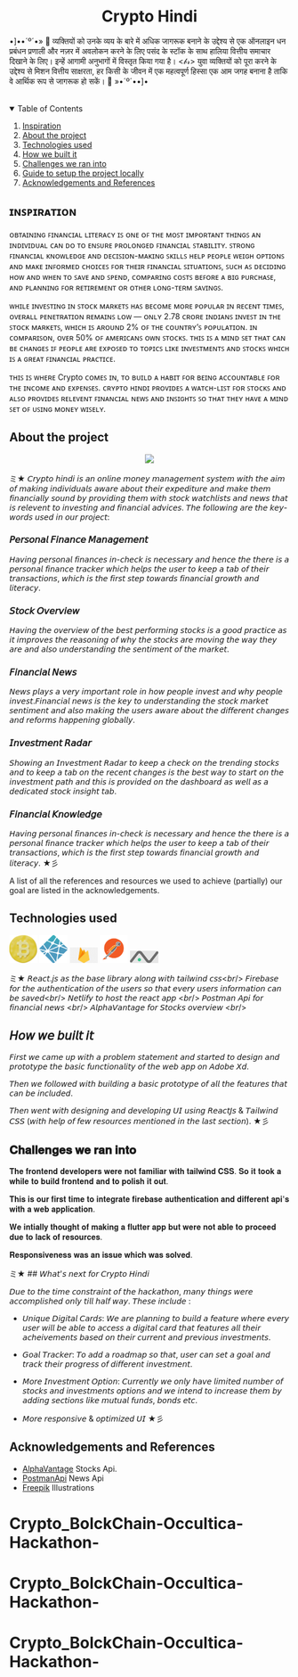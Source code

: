 <!-- PROJECT LOGO -->
<h1 align="center"> Crypto Hindi </h1>

•]••´º´•»   🎀  व्यक्तियों को उनके व्यय के बारे में अधिक जागरूक बनाने के उद्देश्य से एक ऑनलाइन धन प्रबंधन प्रणाली और नज़र में अवलोकन करने के लिए पसंद के स्टॉक के साथ हालिया वित्तीय समाचार दिखाने के लिए। इन्हें आगामी अनुभागों में विस्तृत किया गया है। <𝒷𝓇>
युवा व्यक्तियों को पूरा करने के उद्देश्य से मिशन वित्तीय साक्षरता, हर किसी के जीवन में एक महत्वपूर्ण हिस्सा एक आम जगह बनाना है ताकि वे आर्थिक रूप से जागरूक हो सकें।  🎀   »•´º´••]•

<br/>



<!-- TABLE OF CONTENTS -->
<details open="open">
  <summary>Table of Contents</summary>
  <ol>
    <li><a href="#inspiration">Inspiration</a></li>
    <li><a href="#about-the-project">About the project</a></li>
    <li><a href="#technologies-used">Technologies used</a></li>
    <li><a href="#how-we-built-it">How we built it</a></li>
    <li><a href="#challenges-we-ran-into">Challenges we ran into</a></li>
    <li><a href="#guide-to-setup-the-project-locally">Guide to setup the project locally</a></li>
    <li><a href="#acknowledgements-and-references">Acknowledgements and References</a></li>
  </ol>
</details>



## ɪɴꜱᴘɪʀᴀᴛɪᴏɴ
ᴏʙᴛᴀɪɴɪɴɢ ꜰɪɴᴀɴᴄɪᴀʟ ʟɪᴛᴇʀᴀᴄʏ ɪꜱ ᴏɴᴇ ᴏꜰ ᴛʜᴇ ᴍᴏꜱᴛ ɪᴍᴘᴏʀᴛᴀɴᴛ ᴛʜɪɴɢꜱ ᴀɴ ɪɴᴅɪᴠɪᴅᴜᴀʟ ᴄᴀɴ ᴅᴏ ᴛᴏ ᴇɴꜱᴜʀᴇ ᴘʀᴏʟᴏɴɢᴇᴅ ꜰɪɴᴀɴᴄɪᴀʟ ꜱᴛᴀʙɪʟɪᴛʏ. 
ꜱᴛʀᴏɴɢ ꜰɪɴᴀɴᴄɪᴀʟ ᴋɴᴏᴡʟᴇᴅɢᴇ ᴀɴᴅ ᴅᴇᴄɪꜱɪᴏɴ-ᴍᴀᴋɪɴɢ ꜱᴋɪʟʟꜱ ʜᴇʟᴘ ᴘᴇᴏᴘʟᴇ ᴡᴇɪɢʜ ᴏᴘᴛɪᴏɴꜱ ᴀɴᴅ ᴍᴀᴋᴇ ɪɴꜰᴏʀᴍᴇᴅ ᴄʜᴏɪᴄᴇꜱ ꜰᴏʀ ᴛʜᴇɪʀ ꜰɪɴᴀɴᴄɪᴀʟ ꜱɪᴛᴜᴀᴛɪᴏɴꜱ, ꜱᴜᴄʜ ᴀꜱ ᴅᴇᴄɪᴅɪɴɢ ʜᴏᴡ ᴀɴᴅ ᴡʜᴇɴ ᴛᴏ ꜱᴀᴠᴇ ᴀɴᴅ ꜱᴘᴇɴᴅ, ᴄᴏᴍᴘᴀʀɪɴɢ ᴄᴏꜱᴛꜱ ʙᴇꜰᴏʀᴇ ᴀ ʙɪɢ ᴘᴜʀᴄʜᴀꜱᴇ, ᴀɴᴅ ᴘʟᴀɴɴɪɴɢ ꜰᴏʀ ʀᴇᴛɪʀᴇᴍᴇɴᴛ ᴏʀ ᴏᴛʜᴇʀ ʟᴏɴɢ-ᴛᴇʀᴍ ꜱᴀᴠɪɴɢꜱ. 

ᴡʜɪʟᴇ ɪɴᴠᴇꜱᴛɪɴɢ ɪɴ ꜱᴛᴏᴄᴋ ᴍᴀʀᴋᴇᴛꜱ ʜᴀꜱ ʙᴇᴄᴏᴍᴇ ᴍᴏʀᴇ ᴘᴏᴘᴜʟᴀʀ ɪɴ ʀᴇᴄᴇɴᴛ ᴛɪᴍᴇꜱ, ᴏᴠᴇʀᴀʟʟ ᴘᴇɴᴇᴛʀᴀᴛɪᴏɴ ʀᴇᴍᴀɪɴꜱ ʟᴏᴡ — ᴏɴʟʏ 2.78 ᴄʀᴏʀᴇ ɪɴᴅɪᴀɴꜱ ɪɴᴠᴇꜱᴛ ɪɴ ᴛʜᴇ ꜱᴛᴏᴄᴋ ᴍᴀʀᴋᴇᴛꜱ, ᴡʜɪᴄʜ ɪꜱ ᴀʀᴏᴜɴᴅ 2% ᴏꜰ ᴛʜᴇ ᴄᴏᴜɴᴛʀʏ’ꜱ ᴘᴏᴘᴜʟᴀᴛɪᴏɴ. ɪɴ ᴄᴏᴍᴘᴀʀɪꜱᴏɴ, ᴏᴠᴇʀ 50% ᴏꜰ ᴀᴍᴇʀɪᴄᴀɴꜱ ᴏᴡɴ ꜱᴛᴏᴄᴋꜱ. ᴛʜɪꜱ ɪꜱ ᴀ ᴍɪɴᴅ ꜱᴇᴛ ᴛʜᴀᴛ ᴄᴀɴ ʙᴇ ᴄʜᴀɴɢᴇꜱ ɪꜰ ᴘᴇᴏᴘʟᴇ ᴀʀᴇ ᴇxᴘᴏꜱᴇᴅ ᴛᴏ ᴛᴏᴘɪᴄꜱ ʟɪᴋᴇ ɪɴᴠᴇꜱᴛᴍᴇɴᴛꜱ ᴀɴᴅ ꜱᴛᴏᴄᴋꜱ ᴡʜɪᴄʜ ɪꜱ ᴀ ɢʀᴇᴀᴛ ꜰɪɴᴀɴᴄɪᴀʟ ᴘʀᴀᴄᴛɪᴄᴇ. 

ᴛʜɪꜱ ɪꜱ ᴡʜᴇʀᴇ Crypto ᴄᴏᴍᴇꜱ ɪɴ, ᴛᴏ ʙᴜɪʟᴅ ᴀ ʜᴀʙɪᴛ ꜰᴏʀ ʙᴇɪɴɢ ᴀᴄᴄᴏᴜɴᴛᴀʙʟᴇ ꜰᴏʀ ᴛʜᴇ ɪɴᴄᴏᴍᴇ ᴀɴᴅ ᴇxᴘᴇɴꜱᴇꜱ.
ᴄʀʏᴘᴛᴏ ʜɪɴᴅɪ ᴘʀᴏᴠɪᴅᴇꜱ ᴀ ᴡᴀᴛᴄʜ-ʟɪꜱᴛ ꜰᴏʀ ꜱᴛᴏᴄᴋꜱ ᴀɴᴅ ᴀʟꜱᴏ ᴘʀᴏᴠɪᴅᴇꜱ ʀᴇʟᴇᴠᴇɴᴛ ꜰɪɴᴀɴᴄɪᴀʟ ɴᴇᴡꜱ ᴀɴᴅ ɪɴꜱɪɢʜᴛꜱ ꜱᴏ ᴛʜᴀᴛ ᴛʜᴇʏ ʜᴀᴠᴇ ᴀ ᴍɪɴᴅ ꜱᴇᴛ ᴏꜰ ᴜꜱɪɴɢ ᴍᴏɴᴇʏ ᴡɪꜱᴇʟʏ.

## About the project

<p align="center">
  <img src="src/Assets/img/readmeLaptop.png">
<p align="center">
    
ミ★ 𝘊𝘳𝘺𝘱𝘵𝘰 𝘩𝘪𝘯𝘥𝘪 𝘪𝘴 𝘢𝘯 𝘰𝘯𝘭𝘪𝘯𝘦 𝘮𝘰𝘯𝘦𝘺 𝘮𝘢𝘯𝘢𝘨𝘦𝘮𝘦𝘯𝘵 𝘴𝘺𝘴𝘵𝘦𝘮 𝘸𝘪𝘵𝘩 𝘵𝘩𝘦 𝘢𝘪𝘮 𝘰𝘧 𝘮𝘢𝘬𝘪𝘯𝘨 𝘪𝘯𝘥𝘪𝘷𝘪𝘥𝘶𝘢𝘭𝘴 𝘢𝘸𝘢𝘳𝘦 𝘢𝘣𝘰𝘶𝘵 𝘵𝘩𝘦𝘪𝘳 𝘦𝘹𝘱𝘦𝘥𝘪𝘵𝘶𝘳𝘦 𝘢𝘯𝘥 𝘮𝘢𝘬𝘦 𝘵𝘩𝘦𝘮 𝘧𝘪𝘯𝘢𝘯𝘤𝘪𝘢𝘭𝘭𝘺 𝘴𝘰𝘶𝘯𝘥 𝘣𝘺 𝘱𝘳𝘰𝘷𝘪𝘥𝘪𝘯𝘨 𝘵𝘩𝘦𝘮 𝘸𝘪𝘵𝘩 𝘴𝘵𝘰𝘤𝘬 𝘸𝘢𝘵𝘤𝘩𝘭𝘪𝘴𝘵𝘴 𝘢𝘯𝘥 𝘯𝘦𝘸𝘴 𝘵𝘩𝘢𝘵 𝘪𝘴 𝘳𝘦𝘭𝘦𝘷𝘦𝘯𝘵 𝘵𝘰 𝘪𝘯𝘷𝘦𝘴𝘵𝘪𝘯𝘨 𝘢𝘯𝘥 𝘧𝘪𝘯𝘢𝘯𝘤𝘪𝘢𝘭 𝘢𝘥𝘷𝘪𝘤𝘦𝘴. 𝘛𝘩𝘦 𝘧𝘰𝘭𝘭𝘰𝘸𝘪𝘯𝘨 𝘢𝘳𝘦 𝘵𝘩𝘦 𝘬𝘦𝘺-𝘸𝘰𝘳𝘥𝘴 𝘶𝘴𝘦𝘥 𝘪𝘯 𝘰𝘶𝘳 𝘱𝘳𝘰𝘫𝘦𝘤𝘵:

### 𝘗𝘦𝘳𝘴𝘰𝘯𝘢𝘭 𝘍𝘪𝘯𝘢𝘯𝘤𝘦 𝘔𝘢𝘯𝘢𝘨𝘦𝘮𝘦𝘯𝘵
𝘏𝘢𝘷𝘪𝘯𝘨 𝘱𝘦𝘳𝘴𝘰𝘯𝘢𝘭 𝘧𝘪𝘯𝘢𝘯𝘤𝘦𝘴 𝘪𝘯-𝘤𝘩𝘦𝘤𝘬 𝘪𝘴 𝘯𝘦𝘤𝘦𝘴𝘴𝘢𝘳𝘺 𝘢𝘯𝘥 𝘩𝘦𝘯𝘤𝘦 𝘵𝘩𝘦 𝘵𝘩𝘦𝘳𝘦 𝘪𝘴 𝘢 𝘱𝘦𝘳𝘴𝘰𝘯𝘢𝘭 𝘧𝘪𝘯𝘢𝘯𝘤𝘦 𝘵𝘳𝘢𝘤𝘬𝘦𝘳 𝘸𝘩𝘪𝘤𝘩 𝘩𝘦𝘭𝘱𝘴 𝘵𝘩𝘦 𝘶𝘴𝘦𝘳 𝘵𝘰 𝘬𝘦𝘦𝘱 𝘢 𝘵𝘢𝘣 𝘰𝘧 𝘵𝘩𝘦𝘪𝘳 𝘵𝘳𝘢𝘯𝘴𝘢𝘤𝘵𝘪𝘰𝘯𝘴, 𝘸𝘩𝘪𝘤𝘩 𝘪𝘴 𝘵𝘩𝘦 𝘧𝘪𝘳𝘴𝘵 𝘴𝘵𝘦𝘱 𝘵𝘰𝘸𝘢𝘳𝘥𝘴 𝘧𝘪𝘯𝘢𝘯𝘤𝘪𝘢𝘭 𝘨𝘳𝘰𝘸𝘵𝘩 𝘢𝘯𝘥 𝘭𝘪𝘵𝘦𝘳𝘢𝘤𝘺.
      
### 𝘚𝘵𝘰𝘤𝘬 𝘖𝘷𝘦𝘳𝘷𝘪𝘦𝘸
𝘏𝘢𝘷𝘪𝘯𝘨 𝘵𝘩𝘦 𝘰𝘷𝘦𝘳𝘷𝘪𝘦𝘸 𝘰𝘧 𝘵𝘩𝘦 𝘣𝘦𝘴𝘵 𝘱𝘦𝘳𝘧𝘰𝘳𝘮𝘪𝘯𝘨 𝘴𝘵𝘰𝘤𝘬𝘴 𝘪𝘴 𝘢 𝘨𝘰𝘰𝘥 𝘱𝘳𝘢𝘤𝘵𝘪𝘤𝘦 𝘢𝘴 𝘪𝘵 𝘪𝘮𝘱𝘳𝘰𝘷𝘦𝘴 𝘵𝘩𝘦 𝘳𝘦𝘢𝘴𝘰𝘯𝘪𝘯𝘨 𝘰𝘧 𝘸𝘩𝘺 𝘵𝘩𝘦 𝘴𝘵𝘰𝘤𝘬𝘴 𝘢𝘳𝘦 𝘮𝘰𝘷𝘪𝘯𝘨 𝘵𝘩𝘦 𝘸𝘢𝘺 𝘵𝘩𝘦𝘺 𝘢𝘳𝘦 𝘢𝘯𝘥 𝘢𝘭𝘴𝘰 𝘶𝘯𝘥𝘦𝘳𝘴𝘵𝘢𝘯𝘥𝘪𝘯𝘨 𝘵𝘩𝘦 𝘴𝘦𝘯𝘵𝘪𝘮𝘦𝘯𝘵 𝘰𝘧 𝘵𝘩𝘦 𝘮𝘢𝘳𝘬𝘦𝘵.
      
### 𝘍𝘪𝘯𝘢𝘯𝘤𝘪𝘢𝘭 𝘕𝘦𝘸𝘴
𝘕𝘦𝘸𝘴 𝘱𝘭𝘢𝘺𝘴 𝘢 𝘷𝘦𝘳𝘺 𝘪𝘮𝘱𝘰𝘳𝘵𝘢𝘯𝘵 𝘳𝘰𝘭𝘦 𝘪𝘯 𝘩𝘰𝘸 𝘱𝘦𝘰𝘱𝘭𝘦 𝘪𝘯𝘷𝘦𝘴𝘵 𝘢𝘯𝘥 𝘸𝘩𝘺 𝘱𝘦𝘰𝘱𝘭𝘦 𝘪𝘯𝘷𝘦𝘴𝘵.𝘍𝘪𝘯𝘢𝘯𝘤𝘪𝘢𝘭 𝘯𝘦𝘸𝘴 𝘪𝘴 𝘵𝘩𝘦 𝘬𝘦𝘺 𝘵𝘰 𝘶𝘯𝘥𝘦𝘳𝘴𝘵𝘢𝘯𝘥𝘪𝘯𝘨 𝘵𝘩𝘦 𝘴𝘵𝘰𝘤𝘬 𝘮𝘢𝘳𝘬𝘦𝘵 𝘴𝘦𝘯𝘵𝘪𝘮𝘦𝘯𝘵 𝘢𝘯𝘥 𝘢𝘭𝘴𝘰 𝘮𝘢𝘬𝘪𝘯𝘨 𝘵𝘩𝘦 𝘶𝘴𝘦𝘳𝘴 𝘢𝘸𝘢𝘳𝘦 𝘢𝘣𝘰𝘶𝘵 𝘵𝘩𝘦 𝘥𝘪𝘧𝘧𝘦𝘳𝘦𝘯𝘵 𝘤𝘩𝘢𝘯𝘨𝘦𝘴 𝘢𝘯𝘥 𝘳𝘦𝘧𝘰𝘳𝘮𝘴 𝘩𝘢𝘱𝘱𝘦𝘯𝘪𝘯𝘨 𝘨𝘭𝘰𝘣𝘢𝘭𝘭𝘺.
    
### 𝘐𝘯𝘷𝘦𝘴𝘵𝘮𝘦𝘯𝘵 𝘙𝘢𝘥𝘢𝘳
𝘚𝘩𝘰𝘸𝘪𝘯𝘨 𝘢𝘯 𝘐𝘯𝘷𝘦𝘴𝘵𝘮𝘦𝘯𝘵 𝘙𝘢𝘥𝘢𝘳 𝘵𝘰 𝘬𝘦𝘦𝘱 𝘢 𝘤𝘩𝘦𝘤𝘬 𝘰𝘯 𝘵𝘩𝘦 𝘵𝘳𝘦𝘯𝘥𝘪𝘯𝘨 𝘴𝘵𝘰𝘤𝘬𝘴 𝘢𝘯𝘥 𝘵𝘰 𝘬𝘦𝘦𝘱 𝘢 𝘵𝘢𝘣 𝘰𝘯 𝘵𝘩𝘦 𝘳𝘦𝘤𝘦𝘯𝘵 𝘤𝘩𝘢𝘯𝘨𝘦𝘴 𝘪𝘴 𝘵𝘩𝘦 𝘣𝘦𝘴𝘵 𝘸𝘢𝘺 𝘵𝘰 𝘴𝘵𝘢𝘳𝘵 𝘰𝘯 𝘵𝘩𝘦 𝘪𝘯𝘷𝘦𝘴𝘵𝘮𝘦𝘯𝘵 𝘱𝘢𝘵𝘩 𝘢𝘯𝘥 𝘵𝘩𝘪𝘴 𝘪𝘴 𝘱𝘳𝘰𝘷𝘪𝘥𝘦𝘥 𝘰𝘯 𝘵𝘩𝘦 𝘥𝘢𝘴𝘩𝘣𝘰𝘢𝘳𝘥 𝘢𝘴 𝘸𝘦𝘭𝘭 𝘢𝘴 𝘢 𝘥𝘦𝘥𝘪𝘤𝘢𝘵𝘦𝘥 𝘴𝘵𝘰𝘤𝘬 𝘪𝘯𝘴𝘪𝘨𝘩𝘵 𝘵𝘢𝘣.    

### 𝘍𝘪𝘯𝘢𝘯𝘤𝘪𝘢𝘭 𝘒𝘯𝘰𝘸𝘭𝘦𝘥𝘨𝘦
𝘏𝘢𝘷𝘪𝘯𝘨 𝘱𝘦𝘳𝘴𝘰𝘯𝘢𝘭 𝘧𝘪𝘯𝘢𝘯𝘤𝘦𝘴 𝘪𝘯-𝘤𝘩𝘦𝘤𝘬 𝘪𝘴 𝘯𝘦𝘤𝘦𝘴𝘴𝘢𝘳𝘺 𝘢𝘯𝘥 𝘩𝘦𝘯𝘤𝘦 𝘵𝘩𝘦 𝘵𝘩𝘦𝘳𝘦 𝘪𝘴 𝘢 𝘱𝘦𝘳𝘴𝘰𝘯𝘢𝘭 𝘧𝘪𝘯𝘢𝘯𝘤𝘦 𝘵𝘳𝘢𝘤𝘬𝘦𝘳 𝘸𝘩𝘪𝘤𝘩 𝘩𝘦𝘭𝘱𝘴 𝘵𝘩𝘦 𝘶𝘴𝘦𝘳 𝘵𝘰 𝘬𝘦𝘦𝘱 𝘢 𝘵𝘢𝘣 𝘰𝘧 𝘵𝘩𝘦𝘪𝘳 𝘵𝘳𝘢𝘯𝘴𝘢𝘤𝘵𝘪𝘰𝘯𝘴, 𝘸𝘩𝘪𝘤𝘩 𝘪𝘴 𝘵𝘩𝘦 𝘧𝘪𝘳𝘴𝘵 𝘴𝘵𝘦𝘱 𝘵𝘰𝘸𝘢𝘳𝘥𝘴 𝘧𝘪𝘯𝘢𝘯𝘤𝘪𝘢𝘭 𝘨𝘳𝘰𝘸𝘵𝘩 𝘢𝘯𝘥 𝘭𝘪𝘵𝘦𝘳𝘢𝘤𝘺. ★彡

A list of all the references and resources we used to achieve (partially) our goal are listed in the acknowledgements.
## Technologies used
    
<p align="center" float="left">
      
<a href="https://www.react.org/"><img src="src/Assets/img/react.png"  width="10%" height="10%"></a>
<a href="https://www.netlify.com/"><img src="src/Assets/img/netlify.png"  width="10%" height="10%"></a>
<a href="https://firebase.google.com/"><img src="src/Assets/img/firebase.png"  width="10%" height="10%"></a>
<a href="https://www.postman.com/product/api-repository/"><img src="src/Assets/img/postman.png"  width="10%" height="10%"></a>
<a href="https://www.alphavantage.co/"><img src="src/Assets/img/alphavantage.png"  width="10%" height="10%"></a>                                                                                                 
</p>

    
ミ★ 𝘙𝘦𝘢𝘤𝘵.𝘫𝘴 𝘢𝘴 𝘵𝘩𝘦 𝘣𝘢𝘴𝘦 𝘭𝘪𝘣𝘳𝘢𝘳𝘺 𝘢𝘭𝘰𝘯𝘨 𝘸𝘪𝘵𝘩 𝘵𝘢𝘪𝘭𝘸𝘪𝘯𝘥 𝘤𝘴𝘴<𝘣𝘳/>
𝘍𝘪𝘳𝘦𝘣𝘢𝘴𝘦 𝘧𝘰𝘳 𝘵𝘩𝘦 𝘢𝘶𝘵𝘩𝘦𝘯𝘵𝘪𝘤𝘢𝘵𝘪𝘰𝘯 𝘰𝘧 𝘵𝘩𝘦 𝘶𝘴𝘦𝘳𝘴 𝘴𝘰 𝘵𝘩𝘢𝘵 𝘦𝘷𝘦𝘳𝘺 𝘶𝘴𝘦𝘳𝘴 𝘪𝘯𝘧𝘰𝘳𝘮𝘢𝘵𝘪𝘰𝘯 𝘤𝘢𝘯 𝘣𝘦 𝘴𝘢𝘷𝘦𝘥<𝘣𝘳/>
𝘕𝘦𝘵𝘭𝘪𝘧𝘺 𝘵𝘰 𝘩𝘰𝘴𝘵 𝘵𝘩𝘦 𝘳𝘦𝘢𝘤𝘵 𝘢𝘱𝘱 <𝘣𝘳/>
𝘗𝘰𝘴𝘵𝘮𝘢𝘯 𝘈𝘱𝘪 𝘧𝘰𝘳 𝘧𝘪𝘯𝘢𝘯𝘤𝘪𝘢𝘭 𝘯𝘦𝘸𝘴 <𝘣𝘳/>
𝘈𝘭𝘱𝘩𝘢𝘝𝘢𝘯𝘵𝘢𝘨𝘦 𝘧𝘰𝘳 𝘚𝘵𝘰𝘤𝘬𝘴 𝘰𝘷𝘦𝘳𝘷𝘪𝘦𝘸 <𝘣𝘳/>


## 𝘏𝘰𝘸 𝘸𝘦 𝘣𝘶𝘪𝘭𝘵 𝘪𝘵

𝘍𝘪𝘳𝘴𝘵 𝘸𝘦 𝘤𝘢𝘮𝘦 𝘶𝘱 𝘸𝘪𝘵𝘩 𝘢 𝘱𝘳𝘰𝘣𝘭𝘦𝘮 𝘴𝘵𝘢𝘵𝘦𝘮𝘦𝘯𝘵 𝘢𝘯𝘥 𝘴𝘵𝘢𝘳𝘵𝘦𝘥 𝘵𝘰 𝘥𝘦𝘴𝘪𝘨𝘯 𝘢𝘯𝘥 𝘱𝘳𝘰𝘵𝘰𝘵𝘺𝘱𝘦 𝘵𝘩𝘦 𝘣𝘢𝘴𝘪𝘤 𝘧𝘶𝘯𝘤𝘵𝘪𝘰𝘯𝘢𝘭𝘪𝘵𝘺 𝘰𝘧 𝘵𝘩𝘦 𝘸𝘦𝘣 𝘢𝘱𝘱 𝘰𝘯 𝘈𝘥𝘰𝘣𝘦 𝘟𝘥.

𝘛𝘩𝘦𝘯 𝘸𝘦 𝘧𝘰𝘭𝘭𝘰𝘸𝘦𝘥 𝘸𝘪𝘵𝘩 𝘣𝘶𝘪𝘭𝘥𝘪𝘯𝘨 𝘢 𝘣𝘢𝘴𝘪𝘤 𝘱𝘳𝘰𝘵𝘰𝘵𝘺𝘱𝘦 𝘰𝘧 𝘢𝘭𝘭 𝘵𝘩𝘦 𝘧𝘦𝘢𝘵𝘶𝘳𝘦𝘴 𝘵𝘩𝘢𝘵 𝘤𝘢𝘯 𝘣𝘦 𝘪𝘯𝘤𝘭𝘶𝘥𝘦𝘥. 

𝘛𝘩𝘦𝘯 𝘸𝘦𝘯𝘵 𝘸𝘪𝘵𝘩 𝘥𝘦𝘴𝘪𝘨𝘯𝘪𝘯𝘨 𝘢𝘯𝘥 𝘥𝘦𝘷𝘦𝘭𝘰𝘱𝘪𝘯𝘨 𝘜𝘐 𝘶𝘴𝘪𝘯𝘨 𝘙𝘦𝘢𝘤𝘵𝘑𝘴 & 𝘛𝘢𝘪𝘭𝘸𝘪𝘯𝘥 𝘊𝘚𝘚 (𝘸𝘪𝘵𝘩 𝘩𝘦𝘭𝘱 𝘰𝘧 𝘧𝘦𝘸 𝘳𝘦𝘴𝘰𝘶𝘳𝘤𝘦𝘴 𝘮𝘦𝘯𝘵𝘪𝘰𝘯𝘦𝘥 𝘪𝘯 𝘵𝘩𝘦 𝘭𝘢𝘴𝘵 𝘴𝘦𝘤𝘵𝘪𝘰𝘯). ★彡


## 𝐂𝐡𝐚𝐥𝐥𝐞𝐧𝐠𝐞𝐬 𝐰𝐞 𝐫𝐚𝐧 𝐢𝐧𝐭𝐨

𝐓𝐡𝐞 𝐟𝐫𝐨𝐧𝐭𝐞𝐧𝐝 𝐝𝐞𝐯𝐞𝐥𝐨𝐩𝐞𝐫𝐬 𝐰𝐞𝐫𝐞 𝐧𝐨𝐭 𝐟𝐚𝐦𝐢𝐥𝐢𝐚𝐫 𝐰𝐢𝐭𝐡 𝐭𝐚𝐢𝐥𝐰𝐢𝐧𝐝 𝐂𝐒𝐒. 𝐒𝐨 𝐢𝐭 𝐭𝐨𝐨𝐤 𝐚 𝐰𝐡𝐢𝐥𝐞 𝐭𝐨 𝐛𝐮𝐢𝐥𝐝 𝐟𝐫𝐨𝐧𝐭𝐞𝐧𝐝 𝐚𝐧𝐝 𝐭𝐨 𝐩𝐨𝐥𝐢𝐬𝐡 𝐢𝐭 𝐨𝐮𝐭.

𝐓𝐡𝐢𝐬 𝐢𝐬 𝐨𝐮𝐫 𝐟𝐢𝐫𝐬𝐭 𝐭𝐢𝐦𝐞 𝐭𝐨 𝐢𝐧𝐭𝐞𝐠𝐫𝐚𝐭𝐞 𝐟𝐢𝐫𝐞𝐛𝐚𝐬𝐞 𝐚𝐮𝐭𝐡𝐞𝐧𝐭𝐢𝐜𝐚𝐭𝐢𝐨𝐧 𝐚𝐧𝐝 𝐝𝐢𝐟𝐟𝐞𝐫𝐞𝐧𝐭 𝐚𝐩𝐢'𝐬 𝐰𝐢𝐭𝐡 𝐚 𝐰𝐞𝐛 𝐚𝐩𝐩𝐥𝐢𝐜𝐚𝐭𝐢𝐨𝐧.

𝐖𝐞 𝐢𝐧𝐭𝐢𝐚𝐥𝐥𝐲 𝐭𝐡𝐨𝐮𝐠𝐡𝐭 𝐨𝐟 𝐦𝐚𝐤𝐢𝐧𝐠 𝐚 𝐟𝐥𝐮𝐭𝐭𝐞𝐫 𝐚𝐩𝐩 𝐛𝐮𝐭 𝐰𝐞𝐫𝐞 𝐧𝐨𝐭 𝐚𝐛𝐥𝐞 𝐭𝐨 𝐩𝐫𝐨𝐜𝐞𝐞𝐝 𝐝𝐮𝐞 𝐭𝐨 𝐥𝐚𝐜𝐤 𝐨𝐟 𝐫𝐞𝐬𝐨𝐮𝐫𝐜𝐞𝐬.

𝐑𝐞𝐬𝐩𝐨𝐧𝐬𝐢𝐯𝐞𝐧𝐞𝐬𝐬 𝐰𝐚𝐬 𝐚𝐧 𝐢𝐬𝐬𝐮𝐞 𝐰𝐡𝐢𝐜𝐡 𝐰𝐚𝐬 𝐬𝐨𝐥𝐯𝐞𝐝.


ミ★ ## 𝘞𝘩𝘢𝘵'𝘴 𝘯𝘦𝘹𝘵 𝘧𝘰𝘳 𝘊𝘳𝘺𝘱𝘵𝘰 𝘏𝘪𝘯𝘥𝘪

𝘋𝘶𝘦 𝘵𝘰 𝘵𝘩𝘦 𝘵𝘪𝘮𝘦 𝘤𝘰𝘯𝘴𝘵𝘳𝘢𝘪𝘯𝘵 𝘰𝘧 𝘵𝘩𝘦 𝘩𝘢𝘤𝘬𝘢𝘵𝘩𝘰𝘯, 𝘮𝘢𝘯𝘺 𝘵𝘩𝘪𝘯𝘨𝘴 𝘸𝘦𝘳𝘦 𝘢𝘤𝘤𝘰𝘮𝘱𝘭𝘪𝘴𝘩𝘦𝘥 𝘰𝘯𝘭𝘺 𝘵𝘪𝘭𝘭 𝘩𝘢𝘭𝘧 𝘸𝘢𝘺. 𝘛𝘩𝘦𝘴𝘦 𝘪𝘯𝘤𝘭𝘶𝘥𝘦 :

- 𝘜𝘯𝘪𝘲𝘶𝘦 𝘋𝘪𝘨𝘪𝘵𝘢𝘭 𝘊𝘢𝘳𝘥𝘴: 𝘞𝘦 𝘢𝘳𝘦 𝘱𝘭𝘢𝘯𝘯𝘪𝘯𝘨 𝘵𝘰 𝘣𝘶𝘪𝘭𝘥 𝘢 𝘧𝘦𝘢𝘵𝘶𝘳𝘦 𝘸𝘩𝘦𝘳𝘦 𝘦𝘷𝘦𝘳𝘺 𝘶𝘴𝘦𝘳 𝘸𝘪𝘭𝘭 𝘣𝘦 𝘢𝘣𝘭𝘦 𝘵𝘰 𝘢𝘤𝘤𝘦𝘴𝘴 𝘢 𝘥𝘪𝘨𝘪𝘵𝘢𝘭 𝘤𝘢𝘳𝘥 𝘵𝘩𝘢𝘵 𝘧𝘦𝘢𝘵𝘶𝘳𝘦𝘴 𝘢𝘭𝘭 𝘵𝘩𝘦𝘪𝘳 𝘢𝘤𝘩𝘦𝘪𝘷𝘦𝘮𝘦𝘯𝘵𝘴
 𝘣𝘢𝘴𝘦𝘥 𝘰𝘯 𝘵𝘩𝘦𝘪𝘳 𝘤𝘶𝘳𝘳𝘦𝘯𝘵 𝘢𝘯𝘥 𝘱𝘳𝘦𝘷𝘪𝘰𝘶𝘴 𝘪𝘯𝘷𝘦𝘴𝘵𝘮𝘦𝘯𝘵𝘴.

- 𝘎𝘰𝘢𝘭 𝘛𝘳𝘢𝘤𝘬𝘦𝘳: 𝘛𝘰 𝘢𝘥𝘥 𝘢 𝘳𝘰𝘢𝘥𝘮𝘢𝘱 𝘴𝘰 𝘵𝘩𝘢𝘵, 𝘶𝘴𝘦𝘳 𝘤𝘢𝘯 𝘴𝘦𝘵 𝘢 𝘨𝘰𝘢𝘭 𝘢𝘯𝘥 𝘵𝘳𝘢𝘤𝘬 𝘵𝘩𝘦𝘪𝘳 𝘱𝘳𝘰𝘨𝘳𝘦𝘴𝘴 𝘰𝘧 𝘥𝘪𝘧𝘧𝘦𝘳𝘦𝘯𝘵 𝘪𝘯𝘷𝘦𝘴𝘵𝘮𝘦𝘯𝘵.

- 𝘔𝘰𝘳𝘦 𝘐𝘯𝘷𝘦𝘴𝘵𝘮𝘦𝘯𝘵 𝘖𝘱𝘵𝘪𝘰𝘯: 𝘊𝘶𝘳𝘳𝘦𝘯𝘵𝘭𝘺 𝘸𝘦 𝘰𝘯𝘭𝘺 𝘩𝘢𝘷𝘦 𝘭𝘪𝘮𝘪𝘵𝘦𝘥 𝘯𝘶𝘮𝘣𝘦𝘳 𝘰𝘧 𝘴𝘵𝘰𝘤𝘬𝘴 𝘢𝘯𝘥 𝘪𝘯𝘷𝘦𝘴𝘵𝘮𝘦𝘯𝘵𝘴 𝘰𝘱𝘵𝘪𝘰𝘯𝘴 𝘢𝘯𝘥 𝘸𝘦 𝘪𝘯𝘵𝘦𝘯𝘥 𝘵𝘰 𝘪𝘯𝘤𝘳𝘦𝘢𝘴𝘦 𝘵𝘩𝘦𝘮 𝘣𝘺 𝘢𝘥𝘥𝘪𝘯𝘨 𝘴𝘦𝘤𝘵𝘪𝘰𝘯𝘴 𝘭𝘪𝘬𝘦 𝘮𝘶𝘵𝘶𝘢𝘭 𝘧𝘶𝘯𝘥𝘴, 𝘣𝘰𝘯𝘥𝘴 𝘦𝘵𝘤. 

- 𝘔𝘰𝘳𝘦 𝘳𝘦𝘴𝘱𝘰𝘯𝘴𝘪𝘷𝘦 & 𝘰𝘱𝘵𝘪𝘮𝘪𝘻𝘦𝘥 𝘜𝘐 ★彡




## Acknowledgements and References
* [AlphaVantage](https://www.alphavantage.co/) Stocks Api.
* [PostmanApi](https://www.postman.com/product/api-repository/) News Api
* [Freepik](https://www.freepik.com/) Illustrations

# Crypto_BolckChain-Occultica-Hackathon-
# Crypto_BolckChain-Occultica-Hackathon-
# Crypto_BolckChain-Occultica-Hackathon-
